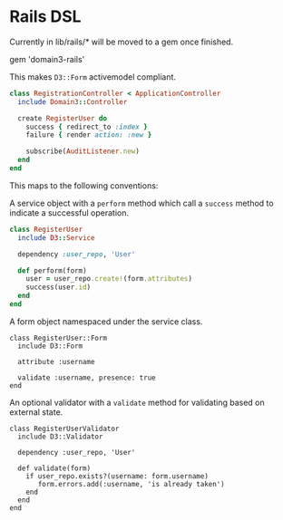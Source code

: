 # Rails DSL

Currently in lib/rails/* will be moved to a gem once finished.

gem 'domain3-rails'

This makes `D3::Form` activemodel compliant.

```ruby
class RegistrationController < ApplicationController
  include Domain3::Controller

  create RegisterUser do
    success { redirect_to :index }
    failure { render action: :new }

    subscribe(AuditListener.new)
  end
end
```

This maps to the following conventions:

A service object with a `perform` method which call a `success` method to
indicate a successful operation.

```ruby
class RegisterUser
  include D3::Service

  dependency :user_repo, 'User'

  def perform(form)
    user = user_repo.create!(form.attributes)
    success(user.id)
  end
end
```

A form object namespaced under the service class.

```
class RegisterUser::Form
  include D3::Form

  attribute :username

  validate :username, presence: true
end
```

An optional validator with a `validate` method for validating based on external
state.

```
class RegisterUserValidator
  include D3::Validator

  dependency :user_repo, 'User'

  def validate(form)
    if user_repo.exists?(username: form.username)
       form.errors.add(:username, 'is already taken')
    end
  end
end
```
